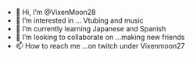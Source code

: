 - 👋 Hi, I’m @VixenMoon28
- 👀 I’m interested in ... Vtubing and music
- 🌱 I’m currently learning  Japanese and Spanish
- 💞️ I’m looking to collaborate on ...making new friends
- 📫 How to reach me ...on twitch under Vixenmoon27

<!---
VixenMoon28/VixenMoon28 is a ✨ special ✨ repository because its `README.md` (this file) appears on your GitHub profile.
You can click the Preview link to take a look at your changes.
--->
